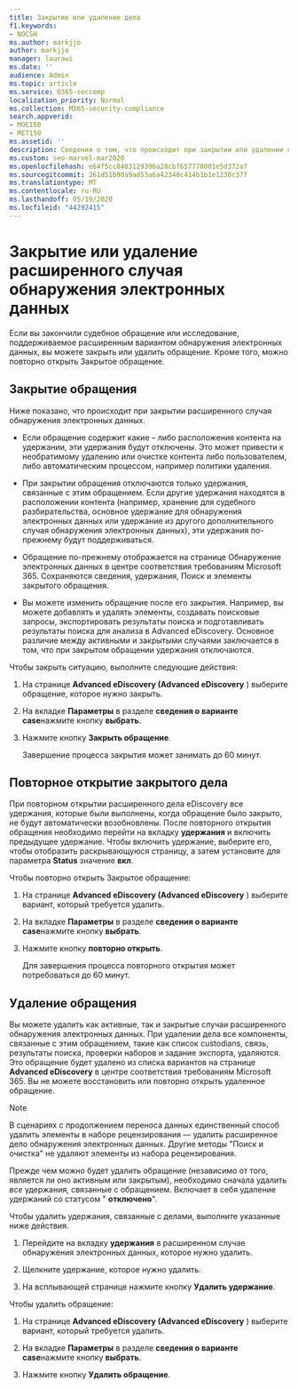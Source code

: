 ```yaml
---
title: Закрытие или удаление дела
f1.keywords:
- NOCSH
ms.author: markjjo
author: markjjo
manager: laurawi
ms.date: ''
audience: Admin
ms.topic: article
ms.service: O365-seccomp
localization_priority: Normal
ms.collection: M365-security-compliance
search.appverid:
- MOE150
- MET150
ms.assetid: ''
description: Сведения о том, что происходит при закрытии или удалении судебного разбирательства, поддерживаемого расширенным вариантом обнаружения электронных данных.
ms.custom: seo-marvel-mar2020
ms.openlocfilehash: e64f5cc0483129396a28cbf657778001e5d372a7
ms.sourcegitcommit: 261d51b90a9ad53a6a42348c414b1b1e1230c37f
ms.translationtype: MT
ms.contentlocale: ru-RU
ms.lasthandoff: 05/19/2020
ms.locfileid: "44292415"
---
```

# <a name="close-or-delete-an-advanced-ediscovery-case"></a>Закрытие или удаление расширенного случая обнаружения электронных данных

Если вы закончили судебное обращение или исследование, поддерживаемое расширенным вариантом обнаружения электронных данных, вы можете закрыть или удалить обращение. Кроме того, можно повторно открыть Закрытое обращение.

## <a name="close-a-case"></a>Закрытие обращения

Ниже показано, что происходит при закрытии расширенного случая обнаружения электронных данных.

- Если обращение содержит какие – либо расположения контента на удержании, эти удержания будут отключены. Это может привести к необратимому удалению или очистке контента либо пользователем, либо автоматическим процессом, например политики удаления.

- При закрытии обращения отключаются только удержания, связанные с этим обращением. Если другие удержания находятся в расположении контента (например, хранение для судебного разбирательства, основное удержание для обнаружения электронных данных или удержание из другого дополнительного случая обнаружения электронных данных), эти удержания по-прежнему будут поддерживаться.

- Обращение по-прежнему отображается на странице Обнаружение электронных данных в центре соответствия требованиям Microsoft 365. Сохраняются сведения, удержания, Поиск и элементы закрытого обращения.

- Вы можете изменить обращение после его закрытия. Например, вы можете добавлять и удалять элементы, создавать поисковые запросы, экспортировать результаты поиска и подготавливать результаты поиска для анализа в Advanced eDiscovery. Основное различие между активными и закрытыми случаями заключается в том, что при закрытом обращении удержания отключаются.

Чтобы закрыть ситуацию, выполните следующие действия:

1. На странице **Advanced eDiscovery (Advanced eDiscovery** ) выберите обращение, которое нужно закрыть.

2. На вкладке **Параметры** в разделе **сведения о варианте case**нажмите кнопку **выбрать**.

3. Нажмите кнопку **Закрыть обращение**.

   Завершение процесса закрытия может занимать до 60 минут.

## <a name="reopen-a-closed-case"></a>Повторное открытие закрытого дела

При повторном открытии расширенного дела eDiscovery все удержания, которые были выполнены, когда обращение было закрыто, не будут автоматически возобновлены. После повторного открытия обращения необходимо перейти на вкладку **удержания** и включить предыдущее удержание. Чтобы включить удержание, выберите его, чтобы отобразить раскрывающуюся страницу, а затем установите для параметра **Status** значение **вкл**.

Чтобы повторно открыть Закрытое обращение:

1. На странице **Advanced eDiscovery (Advanced eDiscovery** ) выберите вариант, который требуется удалить.

2. На вкладке **Параметры** в разделе **сведения о варианте case**нажмите кнопку **выбрать**.

3. Нажмите кнопку **повторно открыть**.

   Для завершения процесса повторного открытия может потребоваться до 60 минут.

## <a name="delete-a-case"></a>Удаление обращения

Вы можете удалить как активные, так и закрытые случаи расширенного обнаружения электронных данных. При удалении дела все компоненты, связанные с этим обращением, такие как список custodians, связь, результаты поиска, проверки наборов и задание экспорта, удаляются. Это обращение будет удалено из списка вариантов на странице **Advanced eDiscovery** в центре соответствия требованиям Microsoft 365. Вы не можете восстановить или повторно открыть удаленное обращение.

> [!NOTE]
> В сценариях с продолжением переноса данных единственный способ удалить элементы в наборе рецензирования — удалить расширенное дело обнаружения электронных данных. Другие методы "Поиск и очистка" не удаляют элементы из набора рецензирования.

Прежде чем можно будет удалить обращение (независимо от того, является ли оно активным или закрытым), необходимо сначала удалить *все* удержания, связанные с обращением. Включает в себя удаление удержаний со статусом " **отключено**".

Чтобы удалить удержания, связанные с делами, выполните указанные ниже действия.

1. Перейдите на вкладку **удержания** в расширенном случае обнаружения электронных данных, которое нужно удалить.

2. Щелкните удержание, которое нужно удалить.

3. На всплывающей странице нажмите кнопку **Удалить удержание**.

Чтобы удалить обращение:

1. На странице **Advanced eDiscovery (Advanced eDiscovery** ) выберите вариант, который требуется удалить.

2. На вкладке **Параметры** в разделе **сведения о варианте case**нажмите кнопку **выбрать**.

3. Нажмите кнопку **Удалить обращение**.
